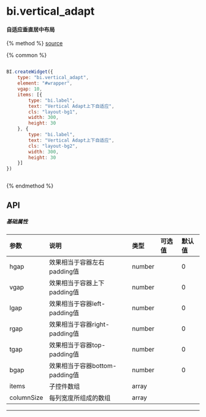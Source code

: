 # bi.vertical_adapt

#### 自适应垂直居中布局

{% method %}
[source](https://jsfiddle.net/fineui/7t1bsfy0/)

{% common %}
```javascript

BI.createWidget({
    type: "bi.vertical_adapt",
    element: "#wrapper",
    vgap: 10,
    items: [{
        type: "bi.label",
        text: "Vertical Adapt上下自适应",
        cls: "layout-bg1",
        width: 300,
        height: 30
    }, {
        type: "bi.label",
        text: "Vertical Adapt上下自适应",
        cls: "layout-bg2",
        width: 300,
        height: 30
    }]
})



```

{% endmethod %}


## API
##### 基础属性
| 参数    | 说明                           | 类型       | 可选值 | 默认值
| :------ |:-------------                  | :-----     | :----|:----
| hgap    | 效果相当于容器左右padding值    |    number  |  |  0  |
| vgap    | 效果相当于容器上下padding值    |    number  |  |  0  |
| lgap    | 效果相当于容器left-padding值   |    number  |  |  0  |
| rgap    | 效果相当于容器right-padding值  |    number  |  |  0  |
| tgap    | 效果相当于容器top-padding值    |    number  |  |  0  |
| bgap    | 效果相当于容器bottom-padding值 |    number  |  |  0  |
| items | 子控件数组     |    array |  |  |
| columnSize | 每列宽度所组成的数组     |    array |  |  | |

---